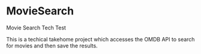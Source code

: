 # MovieSearch
Movie Search Tech Test

This is a techical takehome project which accesses the OMDB API to search for movies and then save the results. 

